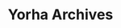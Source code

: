 ---
type: "project"
title: "Yorha Archives"
desc: "Nier Automata Wiki with Nier native Design Systems"
---